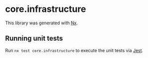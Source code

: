 # core.infrastructure

This library was generated with [Nx](https://nx.dev).

## Running unit tests

Run `nx test core.infrastructure` to execute the unit tests via [Jest](https://jestjs.io).
